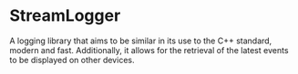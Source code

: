 # StreamLogger
A logging library that aims to be similar in its use to the C++ standard, modern and fast. Additionally, it allows for the retrieval of the latest events to be displayed on other devices.
